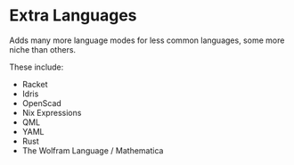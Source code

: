 # Extra Languages

Adds many more language modes for less common languages, some more niche than others.

These include:
- Racket
- Idris
- OpenScad
- Nix Expressions
- QML
- YAML
- Rust
- The Wolfram Language / Mathematica